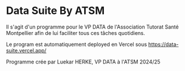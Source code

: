 # Data Suite By ATSM

Il s'agit d'un programme pour le VP DATA de l'Association Tutorat Santé Montpellier afin de lui faciliter tous ces tâches quotidiens. 

Le program est automatiquement deployed en Vercel sous https://data-suite.vercel.app/ 

Programme crée par Luekar HERKE, VP DATA à l'ATSM 2024/25




